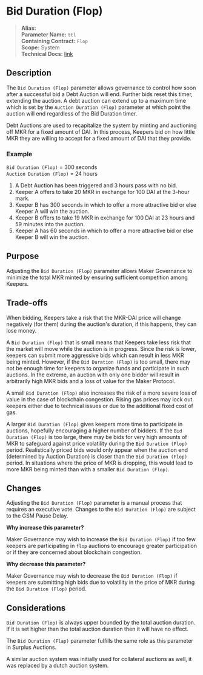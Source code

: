 # Bid Duration (Flop)

>**Alias:**  
>**Parameter Name:** `ttl`  
>**Containing Contract:** `Flop`  
>**Scope:** System  
>**Technical Docs:** [link](https://docs.makerdao.com/smart-contract-modules/system-stabilizer-module/flop-detailed-documentation)  

## Description
The `Bid Duration (Flop)` parameter allows governance to control how soon after a successful bid a Debt Auction will end. Further bids reset this timer, extending the auction. A debt auction can extend up to a maximum time which is set by the `Auction Duration (Flop)` parameter at which point the auction will end regardless of the Bid Duration timer.

Debt Auctions are used to recapitalize the system by minting and auctioning off MKR for a fixed amount of DAI. In this process, Keepers bid on how little MKR they are willing to accept for a fixed amount of DAI that they provide. 

### Example

`Bid Duration (Flop)` = 300 seconds  
`Auction Duration (Flop)` = 24 hours  

1. A Debt Auction has been triggered and 3 hours pass with no bid.
2. Keeper A offers to take 20 MKR in exchange for 100 DAI at the 3-hour mark.
3. Keeper B has 300 seconds in which to offer a more attractive bid or else Keeper A will win the auction.
4. Keeper B offers to take 19 MKR in exchange for 100 DAI at 23 hours and 59 minutes into the auction.
5. Keeper A has 60 seconds in which to offer a more attractive bid or else Keeper B will win the auction.

## Purpose
Adjusting the `Bid Duration (Flop)` parameter allows Maker Governance to minimize the total MKR minted by ensuring sufficient competition among Keepers.

## Trade-offs
When bidding, Keepers take a risk that the MKR-DAI price will change negatively (for them) during the auction's duration, if this happens, they can lose money.

A `Bid Duration (Flop)` that is small means that Keepers take less risk that the market will move while the auction is in progress. Since the risk is lower, keepers can submit more aggressive bids which can result in less MKR being minted. However, if the `Bid Duration (Flop)` is too small, there may not be enough time for keepers to organize funds and participate in such auctions. In the extreme, an auction with only one bidder will result in arbitrarily high MKR bids and a loss of value for the Maker Protocol.

A small `Bid Duration (Flop)` also increases the risk of a more severe loss of value in the case of blockchain congestion. Rising gas prices may lock out keepers either due to technical issues or due to the additional fixed cost of gas. 

A larger `Bid Duration (Flop)` gives keepers more time to participate in auctions, hopefully encouraging a higher number of bidders. If the `Bid Duration (Flop)` is too large, there may be bids for very high amounts of MKR to safeguard against price volatility during the `Bid Duration (Flop)` period. Realistically priced bids would only appear when the auction end (determined by Auction Duration) is closer than the `Bid Duration (Flop)` period. In situations where the price of MKR is dropping, this would lead to more MKR being minted than with a smaller `Bid Duration (Flop)`.

## Changes
Adjusting the `Bid Duration (Flop)` parameter is a manual process that requires an executive vote. Changes to the `Bid Duration (Flop)` are subject to the GSM Pause Delay.

**Why increase this parameter?**

Maker Governance may wish to increase the `Bid Duration (Flop)` if too few keepers are participating in `flop` auctions to encourage greater participation or if they are concerned about blockchain congestion.

**Why decrease this parameter?**

Maker Governance may wish to decrease the `Bid Duration (Flop)` if keepers are submitting high bids due to volatility in the price of MKR during the `Bid Duration (Flop)` period.

## Considerations
`Bid Duration (Flop)` is always upper bounded by the total auction duration. If it is set higher than the total auction duration then it will have no effect. 

The `Bid Duration (Flap)` parameter fulfills  the same role as this parameter in Surplus Auctions.

A similar auction system was initially used for collateral auctions as well, it was replaced by a dutch auction system. 
